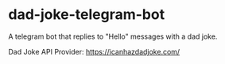 # dad-joke-telegram-bot


A telegram bot that replies to "Hello" messages with a dad joke.

Dad Joke API Provider: https://icanhazdadjoke.com/
